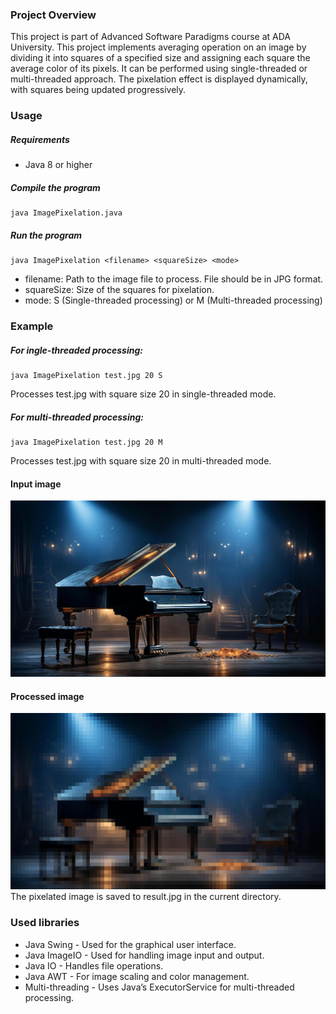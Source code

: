 ### Project Overview

This project is part of Advanced Software Paradigms course at ADA University. This project implements averaging operation on an image by dividing it into squares of a specified size and assigning each square the average color of its pixels. It can be performed using single-threaded or multi-threaded approach. The pixelation effect is displayed dynamically, with squares being updated progressively.

### Usage

##### Requirements
- Java 8 or higher

##### Compile the program
```
java ImagePixelation.java
```

##### Run the program
```
java ImagePixelation <filename> <squareSize> <mode>
```

- filename: Path to the image file to process. File should be in JPG format.
- squareSize: Size of the squares for pixelation.
- mode: S (Single-threaded processing) or M (Multi-threaded processing)

### Example
##### For ingle-threaded processing:
```
java ImagePixelation test.jpg 20 S
```
Processes test.jpg with square size 20 in single-threaded mode.

##### For multi-threaded processing:
```
java ImagePixelation test.jpg 20 M
```
Processes test.jpg with square size 20 in multi-threaded mode.

#### Input image
![alt text](images/test.jpg)

#### Processed image
![alt text](images/result.jpg)
The pixelated image is saved to result.jpg in the current directory.

### Used libraries
- Java Swing - Used for the graphical user interface.
- Java ImageIO - Used for handling image input and output.
- Java IO - Handles file operations.
- Java AWT - For image scaling and color management.
- Multi-threading - Uses Java’s ExecutorService for multi-threaded processing.

